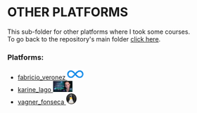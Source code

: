 # OTHER PLATFORMS

This sub-folder for other platforms where I took some courses.   
To go back to the repository's main folder [click here](../).

### Platforms:
- <a href="./fabricio_veronez/">fabricio_veronez   <img src="https://github.com/PedroHeeger/main/blob/main/0-aux/logos/plataforma/fabricio_veronez.png" alt="fabricio_veronez" width="auto" height="25"></a>
- <a href="./karine_lago/">karine_lago   <img src="https://github.com/PedroHeeger/main/blob/main/0-aux/logos/plataforma/karine_lago.jpeg" alt="karine_lago" width="auto" height="25"></a>
- <a href="./vagner_fonseca/">vagner_fonseca   <img src="https://github.com/PedroHeeger/main/blob/main/0-aux/logos/plataforma/vagner_fonseca.png" alt="vagner_fonseca" width="auto" height="25"></a>